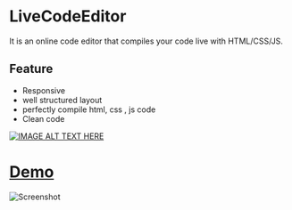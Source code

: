 # LiveCodeEditor
It is an  online code  editor that compiles your code live with HTML/CSS/JS.

## Feature 
- Responsive 
- well structured layout
- perfectly compile html, css , js code
- Clean code

[![IMAGE ALT TEXT HERE](screenshot.png)](https://youtu.be/64-aZvKba8A)


# [Demo](https://rishikavishnoi.github.io/LiveCodeEditor/)

![Screenshot](screenshot.png)

